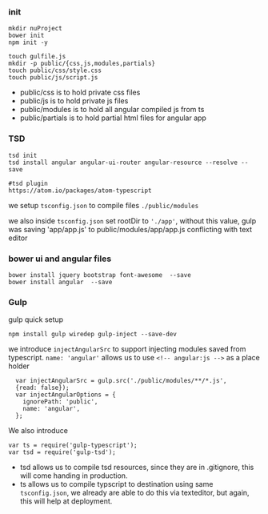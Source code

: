 ### init
```
mkdir nuProject
bower init
npm init -y

touch gulfile.js
mkdir -p public/{css,js,modules,partials}
touch public/css/style.css
touch public/js/script.js
```

- public/css is to hold private css files
- public/js is to hold private js files
- public/modules is to hold all angular compiled js from ts
- public/partials is to hold partial html files for angular app

### TSD
```
tsd init
tsd install angular angular-ui-router angular-resource --resolve --save

#tsd plugin
https://atom.io/packages/atom-typescript
```

we setup `tsconfig.json` to compile files `./public/modules`

we also inside `tsconfig.json` set rootDir to `'./app'`,
without this value, gulp was saving 'app/app.js' to public/modules/app/app.js
conflicting with text editor

### bower ui and angular files
```
bower install jquery bootstrap font-awesome  --save
bower install angular  --save
```

### Gulp
gulp quick setup
```
npm install gulp wiredep gulp-inject --save-dev
```

we introduce `injectAngularSrc` to support injecting modules saved from typescript.
`name: 'angular'` allows us to use `<!-- angular:js -->` as a place holder

```JS
  var injectAngularSrc = gulp.src('./public/modules/**/*.js',
  {read: false});
  var injectAngularOptions = {
    ignorePath: 'public',
    name: 'angular',
  };
```

We also introduce
```
var ts = require('gulp-typescript');
var tsd = require('gulp-tsd');
```
- tsd allows us to compile tsd resources, since they are in .gitignore, this will come handing in production.
- ts allows us to compile typscript to destination using same `tsconfig.json`, we already are able to do this via texteditor, but again, this will help at deployment. 
